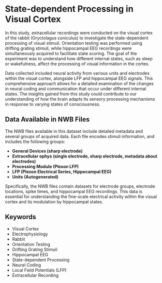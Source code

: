 # State-dependent Processing in Visual Cortex

In this study, extracellular recordings were conducted on the visual cortex of the rabbit (Oryctolagus cuniculus) to investigate the state-dependent processing of visual stimuli. Orientation testing was performed using drifting grating stimuli, while hippocampal EEG recordings were simultaneously acquired to facilitate state scoring. The goal of the experiment was to understand how different internal states, such as sleep or wakefulness, affect the processing of visual information in the cortex.

Data collected included neural activity from various units and electrodes within the visual cortex, alongside LFP and hippocampal EEG signals. This comprehensive approach allows for a detailed examination of the changes in neural coding and communication that occur under different internal states. The insights gained from this study could contribute to our understanding of how the brain adapts its sensory processing mechanisms in response to varying states of consciousness.

## Data Available in NWB Files

The NWB files available in this dataset include detailed metadata and several groups of acquired data. Each file encodes stimuli information, and includes the following groups: 
- **General Devices (sharp electrode)**
- **Extracellular ephys (single electrode, sharp electrode, metadata about electrodes)**
- **Processing Module (Plexon LFP)**
- **LFP (Plexon Electrical Series, Hippocampal EEG)**
- **Units (Autogenerated)**

Specifically, the NWB files contain datasets for electrode groups, electrode locations, spike times, and hippocampal EEG recordings. This data is essential for understanding the fine-scale electrical activity within the visual cortex and its modulation by hippocampal states.

## Keywords

- Visual Cortex
- Electrophysiology
- Rabbit
- Orientation Testing
- Drifting Grating Stimuli
- Hippocampal EEG
- State-dependent Processing
- Neural Coding
- Local Field Potentials (LFP)
- Extracellular Recording

